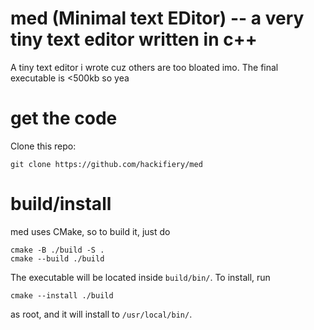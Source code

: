 # med (Minimal text EDitor) -- a very tiny text editor written in c++
A tiny text editor i wrote cuz others are too bloated imo. The final executable is <500kb so yea

# get the code
Clone this repo:
```````
git clone https://github.com/hackifiery/med
```````

# build/install
med uses CMake, so to build it, just do
``````
cmake -B ./build -S .
cmake --build ./build
``````
The executable will be located inside `build/bin/`. To install, run
``````
cmake --install ./build
``````
as root, and it will install to `/usr/local/bin/`.

